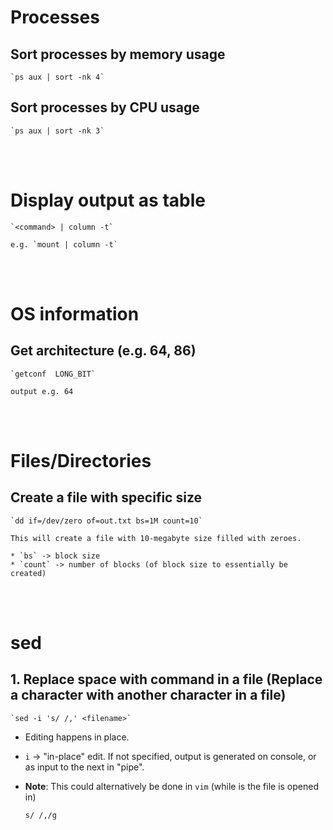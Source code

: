 # Processes
## Sort processes by memory usage
    `ps aux | sort -nk 4`

## Sort processes by CPU usage
    `ps aux | sort -nk 3`


<br /><br />


# Display output as table
    `<command> | column -t`

    e.g. `mount | column -t`

<br /><br />

# OS information
## Get architecture (e.g. 64, 86)
    `getconf  LONG_BIT`

    output e.g. 64

<br /><br />

# Files/Directories
## Create a file with specific size

    `dd if=/dev/zero of=out.txt bs=1M count=10`

    This will create a file with 10-megabyte size filled with zeroes.

    * `bs` -> block size
    * `count` -> number of blocks (of block size to essentially be created)


<br /><br />

# sed
## 1. Replace space with command in a file (Replace a character with another character in a file)
    `sed -i 's/ /,' <filename>`
    
* Editing happens in place.
* `i` -> "in-place" edit. If not specified, output is generated on console, or as input to the next in "pipe".
* **Note**: This could alternatively be done in `vim` (while is the file is opened in)

    `s/ /,/g` 




<br /><br />